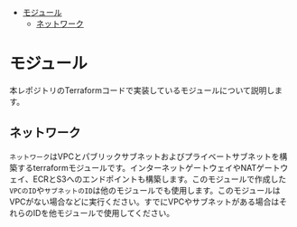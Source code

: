 - [モジュール](#モジュール)
  - [ネットワーク](#ネットワーク)

# モジュール

本レポジトリのTerraformコードで実装しているモジュールについて説明します。



## ネットワーク

`ネットワーク`はVPCとパブリックサブネットおよびプライベートサブネットを構築するterraformモジュールです。インターネットゲートウェイやNATゲートウェイ、ECRとS3へのエンドポイントも構築します。このモジュールで作成した`VPCのID`や`サブネットのID`は他のモジュールでも使用します。このモジュールはVPCがない場合などに実行ください。すでにVPCやサブネットがある場合はそれらのIDを他モジュールで使用してください。